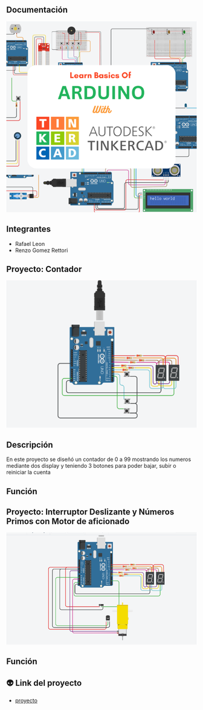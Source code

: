 
## Documentación 
![Tinkercad](./Image/arduino.png)


## Integrantes 
- Rafael Leon
- Renzo Gomez Rettori

## Proyecto: Contador
![Tinkercad](./Image/Arduinodosdisplay.png)

## Descripción
En este proyecto se diseñó un contador de 0 a 99 mostrando los numeros mediante dos display y teniendo 3 botones para poder bajar, subir o reiniciar la cuenta

## Función

## Proyecto: Interruptor Deslizante y Números Primos con Motor de aficionado
![Tinkercad](./Image/ImagenParteDos.png)

## Función

## :alien: Link del proyecto
- [proyecto](https://www.tinkercad.com/things/hkAItijYbKW-primerparcial/editel)
